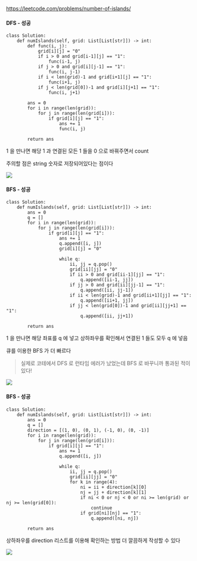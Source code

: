 https://leetcode.com/problems/number-of-islands/

#### DFS - 성공
```
class Solution:
    def numIslands(self, grid: List[List[str]]) -> int:
        def func(i, j):
            grid[i][j] = "0"
            if i > 0 and grid[i-1][j] == "1":
                func(i-1, j)
            if j > 0 and grid[i][j-1] == "1":
                func(i, j-1)
            if i < len(grid)-1 and grid[i+1][j] == "1":
                func(i+1, j)
            if j < len(grid[0])-1 and grid[i][j+1] == "1":
                func(i, j+1)
        
        ans = 0
        for i in range(len(grid)):
            for j in range(len(grid[i])):
                if grid[i][j] == "1":
                    ans += 1
                    func(i, j)
        
        return ans
```
1 을 만나면 해당 1 과 연결된 모든 1 들을 0 으로 바꿔주면서 count

주의할 점은 string 숫자로 저장되어있다는 점이다

![](https://velog.velcdn.com/images/jsh5408/post/cb934c0a-2da5-4b53-b054-f14921e5e2dd/image.png)

#### BFS - 성공
```
class Solution:
    def numIslands(self, grid: List[List[str]]) -> int:
        ans = 0
        q = []
        for i in range(len(grid)):
            for j in range(len(grid[i])):
                if grid[i][j] == "1":
                    ans += 1
                    q.append([i, j])
                    grid[i][j] = "0"
                    
                    while q:
                        ii, jj = q.pop()
                        grid[ii][jj] = "0"
                        if ii > 0 and grid[ii-1][jj] == "1":
                            q.append([ii-1, jj])
                        if jj > 0 and grid[ii][jj-1] == "1":
                            q.append([ii, jj-1])
                        if ii < len(grid)-1 and grid[ii+1][jj] == "1":
                            q.append([ii+1, jj])
                        if jj < len(grid[0])-1 and grid[ii][jj+1] == "1":
                            q.append([ii, jj+1])
                    
        return ans
```
1 을 만나면 해당 좌표를 q 에 넣고 상하좌우를 확인해서 연결된 1 들도 모두 q 에 넣음

큐를 이용한 BFS 가 더 빠르다
> 실제로 코테에서 DFS 로 런타임 에러가 났었는데 BFS 로 바꾸니까 통과된 적이 있다!

![](https://velog.velcdn.com/images/jsh5408/post/034ad211-6543-41c6-a445-511f5baf5300/image.png)

#### BFS - 성공
```
class Solution:
    def numIslands(self, grid: List[List[str]]) -> int:
        ans = 0
        q = []
        direction = [(1, 0), (0, 1), (-1, 0), (0, -1)]
        for i in range(len(grid)):
            for j in range(len(grid[i])):
                if grid[i][j] == "1":
                    ans += 1
                    q.append([i, j])
                    
                    while q:
                        ii, jj = q.pop()
                        grid[ii][jj] = "0"
                        for k in range(4):
                            ni = ii + direction[k][0]
                            nj = jj + direction[k][1]
                            if ni < 0 or nj < 0 or ni >= len(grid) or nj >= len(grid[0]):
                                continue
                            if grid[ni][nj] == "1":
                                q.append([ni, nj])
                    
        return ans
```
상하좌우를 direction 리스트를 이용해 확인하는 방법
더 깔끔하게 작성할 수 있다

![](https://velog.velcdn.com/images/jsh5408/post/cf4b00d3-0779-4e41-b13c-cc0bbb9b0786/image.png)
